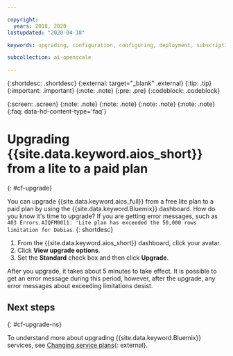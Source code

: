 ```yaml
---

copyright:
  years: 2018, 2020
lastupdated: "2020-04-18"

keywords: upgrading, configuration, configuring, deployment, subscription, service plans, plans

subcollection: ai-openscale

---
```


{:shortdesc: .shortdesc}
{:external: target="_blank" .external}
{:tip: .tip}
{:important: .important}
{:note: .note}
{:pre: .pre}
{:codeblock: .codeblock}

{:screen: .screen}
{:note: .note}
{:note: .note}
{:note: .note}
{:note: .note}
{:faq: data-hd-content-type='faq'}

# Upgrading {{site.data.keyword.aios_short}} from a lite to a paid plan
{: #cf-upgrade}

You can upgrade {{site.data.keyword.aios_full}} from a free lite plan to a paid plan by using the {{site.data.keyword.Bluemix}} dashboard. How do you know it's time to upgrade? If you are getting error messages, such as `403 Errors.AIQFM0011: 'Lite plan has exceeded the 50,000 rows limitation for Debias`.
{: shortdesc}

1. From the {{site.data.keyword.aios_short}} dashboard, click your avatar.
2. Click **View upgrade options**.
4. Set the **Standard** check box and then click **Upgrade**.

After you upgrade, it takes about 5 minutes to take effect. It is possible to get an error message during this period, however, after the upgrade, any error messages about exceeding limitations desist.

## Next steps
{: #cf-upgrade-ns}

To understand more about upgrading {{site.data.keyword.Bluemix}} services, see [Changing service plans](/docs/resources?topic=resources-changing){: external}.